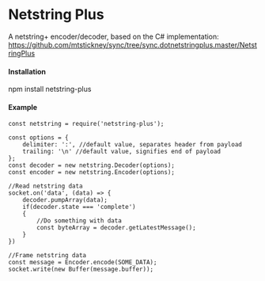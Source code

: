 # Netstring Plus

A netstring+ encoder/decoder, based on the C# implementation: https://github.com/mtstickney/sync/tree/sync.dotnetstringplus.master/NetstringPlus

#### Installation

npm install netstring-plus


#### Example

```
const netstring = require('netstring-plus');

const options = {
	delimiter: ':', //default value, separates header from payload
	trailing: '\n' //default value, signifies end of payload
};
const decoder = new netstring.Decoder(options);
const encoder = new netstring.Encoder(options);

//Read netstring data
socket.on('data', (data) => {
	decoder.pumpArray(data);
	if(decoder.state === 'complete')
	{
		//Do something with data
		const byteArray = decoder.getLatestMessage();
	}
})

//Frame netstring data
const message = Encoder.encode(SOME_DATA);
socket.write(new Buffer(message.buffer));
```